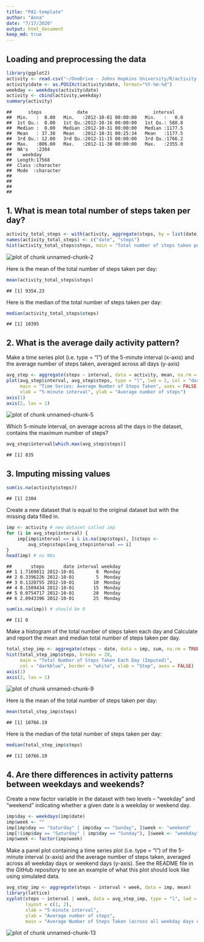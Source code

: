 ```yaml
---
title: "PA1-template"
author: "Anna"
date: "7/17/2020"
output: html_document
keep_md: true 
---
```




## Loading and preprocessing the data


```r
library(ggplot2)
activity <- read.csv("~/OneDrive - Johns Hopkins University/R/activity.csv")
activity$date <- as.POSIXct(activity$date, format="%Y-%m-%d")
weekday <- weekdays(activity$date)
activity <- cbind(activity,weekday)
summary(activity)
```

```
##      steps             date                        interval     
##  Min.   :  0.00   Min.   :2012-10-01 00:00:00   Min.   :   0.0  
##  1st Qu.:  0.00   1st Qu.:2012-10-16 00:00:00   1st Qu.: 588.8  
##  Median :  0.00   Median :2012-10-31 00:00:00   Median :1177.5  
##  Mean   : 37.38   Mean   :2012-10-31 00:25:34   Mean   :1177.5  
##  3rd Qu.: 12.00   3rd Qu.:2012-11-15 00:00:00   3rd Qu.:1766.2  
##  Max.   :806.00   Max.   :2012-11-30 00:00:00   Max.   :2355.0  
##  NA's   :2304                                                   
##    weekday         
##  Length:17568      
##  Class :character  
##  Mode  :character  
##                    
##                    
##                    
## 
```

## 1. What is mean total number of steps taken per day?


```r
activity_total_steps <- with(activity, aggregate(steps, by = list(date), FUN = sum, na.rm = TRUE))
names(activity_total_steps) <- c("date", "steps")
hist(activity_total_steps$steps, main = "Total number of steps taken per day", xlab = "Total steps taken per day", col = "darkblue", ylim = c(0,20), breaks = seq(0,25000, by=2500))
```

![plot of chunk unnamed-chunk-2](figure/unnamed-chunk-2-1.png)

Here is the mean of the total number of steps taken per day:


```r
mean(activity_total_steps$steps)
```

```
## [1] 9354.23
```
Here is the median of the total number of steps taken per day:

```r
median(activity_total_steps$steps)
```

```
## [1] 10395
```

## 2. What is the average daily activity pattern?

Make a time series plot (i.e. type = “l”) of the 5-minute interval (x-axis) and the average number of steps taken, averaged across all days (y-axis)


```r
avg_step <- aggregate(steps ~ interval, data = activity, mean, na.rm = TRUE)
plot(avg_step$interval, avg_step$steps, type = "l", lwd = 2, col = "darkblue",
     main = "Time Series: Average Number of Steps Taken", axes = FALSE,
     xlab = "5-minute interval", ylab = "Average number of steps")
axis(1)
axis(2, las = 1)
```

![plot of chunk unnamed-chunk-5](figure/unnamed-chunk-5-1.png)

Which 5-minute interval, on average across all the days in the dataset, contains the maximum number of steps?


```r
avg_step$interval[which.max(avg_step$steps)]
```

```
## [1] 835
```

## 3. Imputing missing values


```r
sum(is.na(activity$steps))
```

```
## [1] 2304
```

Create a new dataset that is equal to the original dataset but with the missing data filled in.


```r
imp <- activity # new dataset called imp
for (i in avg_step$interval) {
    imp[imp$interval == i & is.na(imp$steps), ]$steps <- 
        avg_step$steps[avg_step$interval == i]
}
head(imp) # no NAs
```

```
##       steps       date interval weekday
## 1 1.7169811 2012-10-01        0  Monday
## 2 0.3396226 2012-10-01        5  Monday
## 3 0.1320755 2012-10-01       10  Monday
## 4 0.1509434 2012-10-01       15  Monday
## 5 0.0754717 2012-10-01       20  Monday
## 6 2.0943396 2012-10-01       25  Monday
```

```r
sum(is.na(imp)) # should be 0
```

```
## [1] 0
```

Make a histogram of the total number of steps taken each day and Calculate and report the mean and median total number of steps taken per day. 


```r
total_step_imp <- aggregate(steps ~ date, data = imp, sum, na.rm = TRUE)
hist(total_step_imp$steps, breaks = 20, 
     main = "Total Number of Steps Taken Each Day (Imputed)",
     col = "darkblue", border = "white", xlab = "Step", axes = FALSE)
axis(1)
axis(2, las = 1)
```

![plot of chunk unnamed-chunk-9](figure/unnamed-chunk-9-1.png)

Here is the mean of the total number of steps taken per day:


```r
mean(total_step_imp$steps)
```

```
## [1] 10766.19
```
Here is the median of the total number of steps taken per day:

```r
median(total_step_imp$steps)
```

```
## [1] 10766.19
```

## 4. Are there differences in activity patterns between weekdays and weekends?

Create a new factor variable in the dataset with two levels – “weekday” and “weekend” indicating whether a given date is a weekday or weekend day.


```r
imp$day <- weekdays(imp$date)
imp$week <- ""
imp[imp$day == "Saturday" | imp$day == "Sunday", ]$week <- "weekend"
imp[!(imp$day == "Saturday" | imp$day == "Sunday"), ]$week <- "weekday"
imp$week <- factor(imp$week)
```

Make a panel plot containing a time series plot (i.e. type = “l”) of the 5-minute interval (x-axis) and the average number of steps taken, averaged across all weekday days or weekend days (y-axis). See the README file in the GitHub repository to see an example of what this plot should look like using simulated data.


```r
avg_step_imp <- aggregate(steps ~ interval + week, data = imp, mean)
library(lattice)
xyplot(steps ~ interval | week, data = avg_step_imp, type = "l", lwd = 2,
       layout = c(1, 2), 
       xlab = "5-minute interval", 
       ylab = "Average number of steps",
       main = "Average Number of Steps Taken (across all weekday days or weekend days)")
```

![plot of chunk unnamed-chunk-13](figure/unnamed-chunk-13-1.png)




